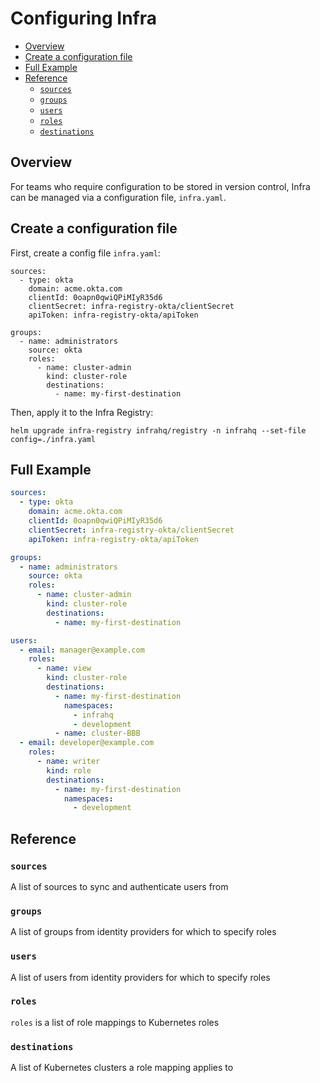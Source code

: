 
# Configuring Infra

* [Overview](#overview)
* [Create a configuration file](#create-a-configuration-file)
* [Full Example](#full-example)
* [Reference](#reference)
  * [`sources`](#sources)
  * [`groups`](#groups)
  * [`users`](#users)
  * [`roles`](#roles)
  * [`destinations`](#destinations)

## Overview

For teams who require configuration to be stored in version control, Infra can be managed via a configuration file, `infra.yaml`.

## Create a configuration file

First, create a config file `infra.yaml`:

```
sources:
  - type: okta
    domain: acme.okta.com
    clientId: 0oapn0qwiQPiMIyR35d6
    clientSecret: infra-registry-okta/clientSecret
    apiToken: infra-registry-okta/apiToken

groups:
  - name: administrators
    source: okta
    roles:
      - name: cluster-admin
        kind: cluster-role
        destinations:
          - name: my-first-destination
```

Then, apply it to the Infra Registry:

```
helm upgrade infra-registry infrahq/registry -n infrahq --set-file config=./infra.yaml
```

## Full Example

```yaml
sources:
  - type: okta
    domain: acme.okta.com
    clientId: 0oapn0qwiQPiMIyR35d6
    clientSecret: infra-registry-okta/clientSecret
    apiToken: infra-registry-okta/apiToken

groups:
  - name: administrators
    source: okta
    roles:
      - name: cluster-admin
        kind: cluster-role
        destinations:
          - name: my-first-destination

users:
  - email: manager@example.com
    roles:
      - name: view
        kind: cluster-role
        destinations:
          - name: my-first-destination
            namespaces: 
              - infrahq
              - development
          - name: cluster-BBB
  - email: developer@example.com
    roles:
      - name: writer
        kind: role
        destinations:
          - name: my-first-destination
            namespaces:
              - development
```

## Reference

### `sources`

A list of sources to sync and authenticate users from

### `groups`

A list of groups from identity providers for which to specify roles

### `users`

A list of users from identity providers for which to specify roles

### `roles`

`roles` is a list of role mappings to Kubernetes roles

### `destinations`

A list of Kubernetes clusters a role mapping applies to
